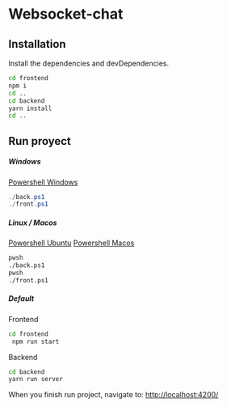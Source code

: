 # Websocket-chat

## Installation

Install the dependencies and devDependencies.

```sh
cd frontend
npm i
cd ..
cd backend
yarn install
cd ..
```

## Run proyect

##### Windows
[Powershell Windows](https://docs.microsoft.com/en-us/powershell/scripting/install/installing-powershell-on-windows?view=powershell-7.2)
```powershell
./back.ps1
./front.ps1
```

##### Linux / Macos
[Powershell Ubuntu](https://docs.microsoft.com/en-us/powershell/scripting/install/install-ubuntu?view=powershell-7.2)
[Powershell Macos](https://docs.microsoft.com/en-us/powershell/scripting/install/installing-powershell-on-macos?view=powershell-7.2)
```sh
pwsh
./back.ps1
pwsh
./front.ps1
```

##### Default
Frontend
```sh
cd frontend
 npm run start
```
Backend
```sh
cd backend
yarn run server
```

When you finish run project, navigate to:
[http://localhost:4200/](http://localhost:4200/)
